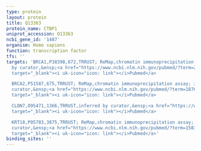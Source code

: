 ```yaml
---
type: protein
layout: protein
title: Q13363
protein_name: CTBP1
uniprot_accession: Q13363
ncbi_gene_id: '1487'
organism: Homo sapiens
function: transcription factor
tfs: ''
targets: 'BRCA1,P38398,672,TRRUST; ReMap,chromatin immunoprecipitation assay; inferred
  by curator,&ensp;<a href="https://www.ncbi.nlm.nih.gov/pubmed/?term=20818429%5Buid%5D"
  target="_blank"><i uk-icon="icon: link"></i>Pubmed</a>

  BRCA2,P51587,675,TRRUST; ReMap,chromatin immunoprecipitation assay; inferred by
  curator,&ensp;<a href="https://www.ncbi.nlm.nih.gov/pubmed/?term=18765668%5Buid%5D"
  target="_blank"><i uk-icon="icon: link"></i>Pubmed</a>

  CLDN7,O95471,1366,TRRUST,inferred by curator,&ensp;<a href="https://www.ncbi.nlm.nih.gov/pubmed/?term=19277896%5Buid%5D"
  target="_blank"><i uk-icon="icon: link"></i>Pubmed</a>

  KRT18,P05783,3875,TRRUST; ReMap,chromatin immunoprecipitation assay; inferred by
  curator,&ensp;<a href="https://www.ncbi.nlm.nih.gov/pubmed/?term=15831101%5Buid%5D"
  target="_blank"><i uk-icon="icon: link"></i>Pubmed</a>'
binding_sites: ''
---
```

